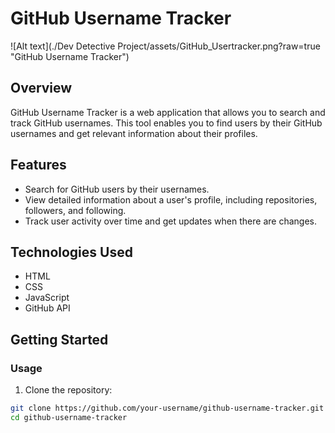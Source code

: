 # GitHub Username Tracker

![Alt text](./Dev Detective Project/assets/GitHub_Usertracker.png?raw=true "GitHub Username Tracker")



## Overview

GitHub Username Tracker is a web application that allows you to search and track GitHub usernames. This tool enables you to find users by their GitHub usernames and get relevant information about their profiles.

## Features

- Search for GitHub users by their usernames.
- View detailed information about a user's profile, including repositories, followers, and following.
- Track user activity over time and get updates when there are changes.

## Technologies Used

- HTML
- CSS
- JavaScript
- GitHub API

## Getting Started

### Usage

1. Clone the repository:

```bash
git clone https://github.com/your-username/github-username-tracker.git
cd github-username-tracker

